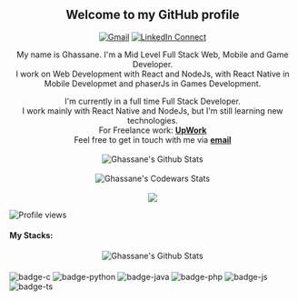   <div align="center">
    <h2>Welcome to my GitHub profile</h2>
  </div>
  <div align="center">

  [![Gmail](https://img.shields.io/badge/%20-Send%20Mail-black?color=14171A&labelColor=ef5350&logo=gmail&logoColor=ffffff)](mailto:ghassane20a@gmail.com)
[![LinkedIn Connect](https://img.shields.io/badge/%20-Connect-black?color=14171A&labelColor=212121&logo=linkedin&logoColor=ffffff)](https://www.linkedin.com/in/aboughazaouat-ghassane/)
</div>


  <div align="center">

  My name is Ghassane. I'm a Mid Level Full Stack Web, Mobile and Game Developer. <br /> I work on Web Development with React and NodeJs, with React Native in Mobile Developmet and phaserJs in Games Development.
  </div>
 <div align="center">
  I'm currently in a full time Full Stack Developer.
</div>
  <div align="center">
    I work mainly with React Native and NodeJs, but I'm still learning new technologies. <br>
    For Freelance work: <a href="https://www.upwork.com/freelancers/~01d30dd5338846f1e5?viewMode=1"><b>UpWork</b></a><br>
    Feel free to get in touch with me via <a href="mailto:ghassane20a@gmail.com"><b>email</b></a>
  </div>
<br/>
  <div align="center">
    <img align="center" src="https://github-readme-stats.vercel.app/api?username=ghassanee&&show_icons=true&count_private=true&icon_color=31c48d&text_color=4b5563&%20bg_color=f4f5f7" alt="Ghassane's Github Stats">
  </div>
<br/>
  
  <div align="center" >
    <img align="center" src="https://www.codewars.com/users/GhassaneAb/badges/large" alt="Ghassane's Codewars Stats">
  </div>
<br/>
  <div align="center" >
    <a href="http://www.github.com/HidanZZ"><img src="https://github-readme-streak-stats.herokuapp.com/?user=Ghassanee" /></a>
  </div>
  
  ![Profile views](https://gpvc.arturio.dev/Ghassanee)

  #### My Stacks:
  <div  align="center">
    <img align="center" src="https://github-readme-stats.vercel.app/api/top-langs/?username=ghassanee&layout=compact" alt="Ghassane's Github Stats">
  </div>
  
  #### 
  
  ![badge-c](https://img.shields.io/badge/Language-C-555555?style=for-the-badge&logo=C)  ![badge-python](https://img.shields.io/badge/Language-Python-blue?style=for-the-badge&logo=Python) ![badge-java](https://img.shields.io/badge/Language-Java-b07219?style=for-the-badge&logo=Java) ![badge-php](https://img.shields.io/badge/Language-Php-lightgray?style=for-the-badge&logo=Php) ![badge-js](https://img.shields.io/badge/Language-Javascript-f1e05a?style=for-the-badge&logo=javascript) ![badge-ts](https://img.shields.io/badge/Language-Typescript-lightblue?style=for-the-badge&logo=Typescript) 
  
  
 
   
